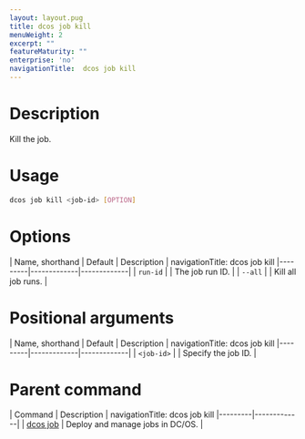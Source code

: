 ```yaml
---
layout: layout.pug
title: dcos job kill
menuWeight: 2
excerpt: ""
featureMaturity: ""
enterprise: 'no'
navigationTitle:  dcos job kill
---
```


<!-- This source repo for this topic is https://github.com/dcos/dcos-docs -->

    
# Description
Kill the job.

# Usage

```bash
dcos job kill <job-id> [OPTION]
```

# Options

| Name, shorthand | Default | Description |
navigationTitle:  dcos job kill
|---------|-------------|-------------|
| `run-id`   |             |  The job run ID. |
| `--all`   |             |  Kill all job runs. |

# Positional arguments

| Name, shorthand | Default | Description |
navigationTitle:  dcos job kill
|---------|-------------|-------------|
| `<job-id>`   |             |  Specify the job ID. |

# Parent command

| Command | Description |
navigationTitle:  dcos job kill
|---------|-------------|
| [dcos job](/1.9/cli/command-reference/dcos-job/) |  Deploy and manage jobs in DC/OS. |

<!-- # Examples -->

